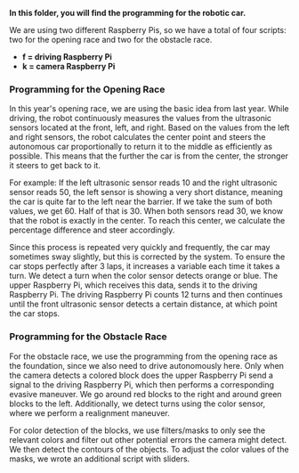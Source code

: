 **In this folder, you will find the programming for the robotic car.**

We are using two different Raspberry Pis, so we have a total of four scripts: two for the opening race and two for the obstacle race.

- **f = driving Raspberry Pi**
- **k = camera Raspberry Pi**

### Programming for the Opening Race

In this year's opening race, we are using the basic idea from last year. While driving, the robot continuously measures the values from the ultrasonic sensors located at the front, left, and right. Based on the values from the left and right sensors, the robot calculates the center point and steers the autonomous car proportionally to return it to the middle as efficiently as possible. This means that the further the car is from the center, the stronger it steers to get back to it.

For example: If the left ultrasonic sensor reads 10 and the right ultrasonic sensor reads 50, the left sensor is showing a very short distance, meaning the car is quite far to the left near the barrier. If we take the sum of both values, we get 60. Half of that is 30. When both sensors read 30, we know that the robot is exactly in the center. To reach this center, we calculate the percentage difference and steer accordingly.

Since this process is repeated very quickly and frequently, the car may sometimes sway slightly, but this is corrected by the system. To ensure the car stops perfectly after 3 laps, it increases a variable each time it takes a turn. We detect a turn when the color sensor detects orange or blue. The upper Raspberry Pi, which receives this data, sends it to the driving Raspberry Pi. The driving Raspberry Pi counts 12 turns and then continues until the front ultrasonic sensor detects a certain distance, at which point the car stops.

### Programming for the Obstacle Race

For the obstacle race, we use the programming from the opening race as the foundation, since we also need to drive autonomously here. Only when the camera detects a colored block does the upper Raspberry Pi send a signal to the driving Raspberry Pi, which then performs a corresponding evasive maneuver. We go around red blocks to the right and around green blocks to the left. Additionally, we detect turns using the color sensor, where we perform a realignment maneuver.

For color detection of the blocks, we use filters/masks to only see the relevant colors and filter out other potential errors the camera might detect. We then detect the contours of the objects. To adjust the color values of the masks, we wrote an additional script with sliders.
